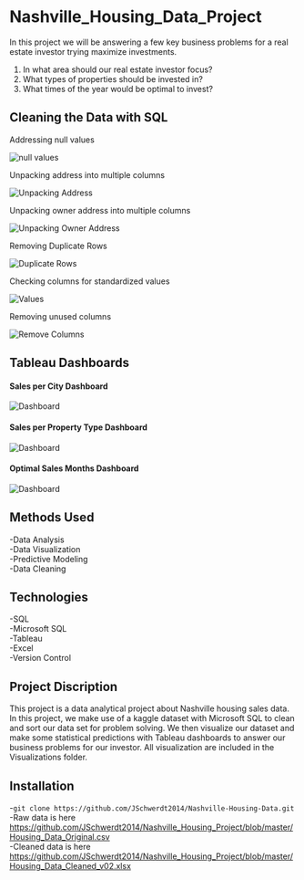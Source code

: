 # **Nashville_Housing_Data_Project**

In this project we will be answering a few key business problems for a real estate investor trying maximize investments.

1. In what area should our real estate investor focus?
2. What types of properties should be invested in?
3. What times of the year would be optimal to invest?

## **Cleaning the Data with SQL**

Addressing null values  

![null values](./sql_snippets/null_values.png)

Unpacking address into multiple columns  

![Unpacking Address](./sql_snippets/unpacking.png)

Unpacking owner address into multiple columns  

![Unpacking Owner Address](./sql_snippets/unpacking_2.png)

Removing Duplicate Rows  

![Duplicate Rows](./sql_snippets/Duplicates.png)

Checking columns for standardized values

![Values](./sql_snippets/Values.png)

Removing unused columns

![Remove Columns](./sql_snippets/Remove_columns.png)

## **Tableau Dashboards**

#### **Sales per City Dashboard**  

![Dashboard](./visualizations/Housing_Data_Visualization_01.png)

#### **Sales per Property Type Dashboard**  

![Dashboard](./visualizations/Housing_Data_Visualization_02.png)

#### **Optimal Sales Months Dashboard**  

![Dashboard](./visualizations/Housing_Data_Visualization_03.png)



## **Methods Used**

-Data Analysis  
-Data Visualization  
-Predictive Modeling  
-Data Cleaning

## **Technologies**

-SQL  
-Microsoft SQL  
-Tableau  
-Excel  
-Version Control  

## **Project Discription**

This project is a data analytical project about Nashville housing sales data. In this project, we make use of a kaggle dataset with Microsoft SQL to clean and sort our data set for problem solving. We then visualize our dataset and make some statistical predictions with Tableau dashboards to answer our business problems for our investor. All visualization are included in the Visualizations folder.


## **Installation**

-`git clone https://github.com/JSchwerdt2014/Nashville-Housing-Data.git`  
-Raw data is here https://github.com/JSchwerdt2014/Nashville_Housing_Project/blob/master/Housing_Data_Original.csv  
-Cleaned data is here https://github.com/JSchwerdt2014/Nashville_Housing_Project/blob/master/Housing_Data_Cleaned_v02.xlsx
